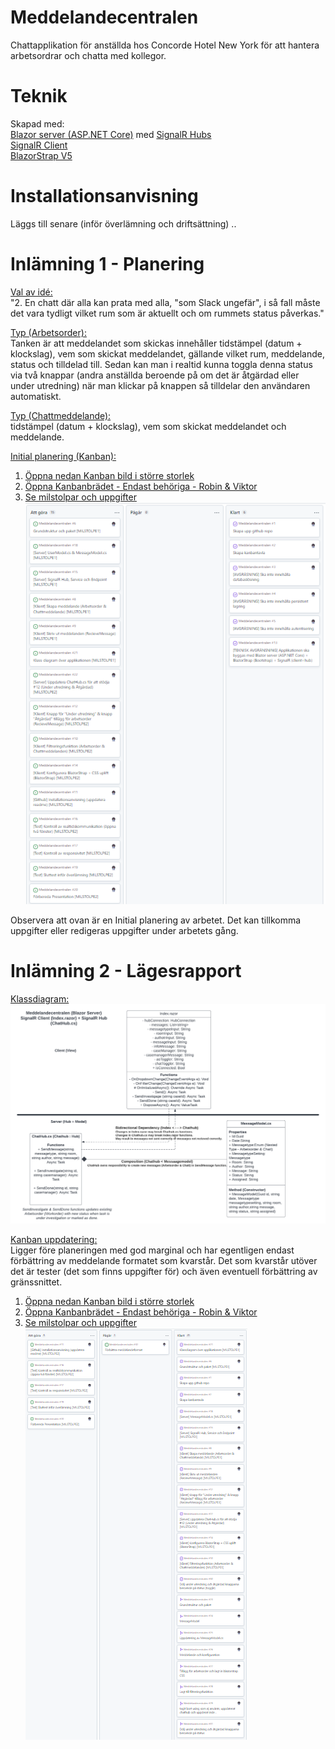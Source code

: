 # Meddelandecentralen
Chattapplikation för anställda hos Concorde Hotel New York för att hantera arbetsordrar och chatta med kollegor. 
# Teknik
Skapad med:  
[Blazor server (ASP.NET Core)](https://learn.microsoft.com/en-us/aspnet/core/blazor/?view=aspnetcore-6.0) med [SignalR Hubs](https://learn.microsoft.com/en-us/aspnet/core/signalr/hubs?view=aspnetcore-6.0)  
[SignalR Client](https://learn.microsoft.com/en-us/aspnet/core/signalr/client-features?view=aspnetcore-6.0)  
[BlazorStrap V5](https://blazorstrap.io/V5/)  

# Installationsanvisning  
Läggs till senare (inför överlämning och driftsättning) ..
  
# Inlämning 1 - Planering  
<ins>Val av idé:</ins>  
"2. En chatt där alla kan prata med alla, "som Slack ungefär", i så fall måste det vara tydligt vilket rum som är aktuellt och om rummets status påverkas."  

<ins>Typ (Arbetsorder):</ins>  
Tanken är att meddelandet som skickas innehåller tidstämpel (datum + klockslag), vem som skickat meddelandet, gällande vilket rum, meddelande, status och tilldelad till. Sedan kan man i realtid kunna toggla denna status via två knappar (andra anställda beroende på om det är åtgärdad eller under utredning) när man klickar på knappen så tilldelar den användaren automatiskt.

<ins>Typ (Chattmeddelande):</ins>  
tidstämpel (datum + klockslag), vem som skickat meddelandet och meddelande.

<ins>Initial planering (Kanban):</ins>  
1) [Öppna nedan Kanban bild i större storlek](https://github.com/niborium/Meddelandecentralen/blob/main/Kanban-initial.PNG)  
2) [Öppna Kanbanbrädet - Endast behöriga - Robin & Viktor](https://github.com/users/niborium/projects/1/views/1)   
3) [Se milstolpar och uppgifter](https://github.com/niborium/Meddelandecentralen/milestones)  
![Kanban](https://github.com/niborium/Meddelandecentralen/blob/main/Kanban-initial.PNG?raw=true)  

Observera att ovan är en Initial planering av arbetet. Det kan tillkomma uppgifter eller redigeras uppgifter under arbetets gång.

# Inlämning 2 - Lägesrapport
<ins>Klassdiagram:</ins>  
![Classdiagram](https://github.com/niborium/Meddelandecentralen/blob/main/Artefacts/Meddelandecentralen-classdiagram.png)

<ins>Kanban uppdatering:</ins>  
Ligger före planeringen med god marginal och har egentligen endast förbättring av meddelande formatet som kvarstår.
Det som kvarstår utöver det är tester (det som finns uppgifter för) och även eventuell förbättring av gränssnittet.

1) [Öppna nedan Kanban bild i större storlek](https://github.com/niborium/Meddelandecentralen/blob/main/Kanban-update.PNG)  
2) [Öppna Kanbanbrädet - Endast behöriga - Robin & Viktor](https://github.com/users/niborium/projects/1/views/1)   
3) [Se milstolpar och uppgifter](https://github.com/niborium/Meddelandecentralen/milestones)  
![Kanban](https://github.com/niborium/Meddelandecentralen/blob/main/Kanban-update.PNG?raw=true)  
